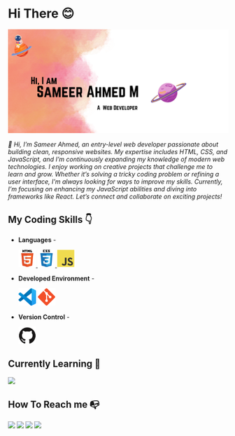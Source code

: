 # Hi There 😊
![Intro](Intro.png)

*👋 Hi, I’m Sameer Ahmed, an entry-level web developer passionate about building clean, responsive websites. My expertise includes HTML, CSS, and JavaScript, and I’m continuously expanding my knowledge of modern web technologies. I enjoy working on creative projects that challenge me to learn and grow. Whether it’s solving a tricky coding problem or refining a user interface, I’m always looking for ways to improve my skills. Currently, I’m focusing on enhancing my JavaScript abilities and diving into frameworks like React. Let’s connect and collaborate on exciting projects!*

## My Coding Skills :point_down:

- **Languages** -

    <a href="https://www.w3.org/html/" target="_blank" rel="noreferrer"> 
     <img src="https://raw.githubusercontent.com/devicons/devicon/master/icons/html5/html5-original-wordmark.svg" alt="html5" width="40" height="40"/> </a> 
    <a href="https://www.w3schools.com/css/" target="_blank" rel="noreferrer">
    <img src="https://raw.githubusercontent.com/devicons/devicon/master/icons/css3/css3-original-wordmark.svg" alt="css3" width="40" height="40"/> </a>
    <a href="https://www.javascript.com/" target="_blank" rel="noreferrer"> 
    <img src="https://raw.githubusercontent.com/devicons/devicon/master/icons/javascript/javascript-original.svg" alt="js" width="40" height="40"/>
  </a>
  
- **Developed Environment**  - 

     <a href="https://code.visualstudio.com/" target="_blank" rel="noreferrer"> 
     <img src="https://raw.githubusercontent.com/devicons/devicon/master/icons/vscode/vscode-original.svg" alt="vscode" width="40" height="40"/></a> 
       <a href="https://git-scm.com/" target="_blank" rel="noreferrer"> 
       <img src="https://raw.githubusercontent.com/devicons/devicon/master/icons/git/git-original.svg" alt="git" width="40" height="40"/></a>
  
- **Version Control** -

  <a href="https://github.com/" target="_blank" rel="noreferrer"> 
    <img src="https://raw.githubusercontent.com/devicons/devicon/master/icons/github/github-original.svg" alt="github" width="40" height="40"/></a>  

## Currently Learning :seedling:

 [<img src="https://img.icons8.com/color/48/000000/react-native.png"/>](https://reactjs.org/)

## How To Reach me :mailbox_with_no_mail:

[<img src="https://img.icons8.com/bubbles/50/000000/gmail.png"/>](mailto:sameerjune24@gmail.com)
[<img target="_blank" src="https://img.icons8.com/bubbles/50/000000/linkedin.png"/>](https://www.linkedin.com/in/sameer-ahmed-m/) 
[<img target="_blank" src="https://img.icons8.com/bubbles/50/000000/github.png"/>](https://www.github.com/sameergthub24/) 
[<img target="_blank" src="https://img.icons8.com/bubbles/50/000000/instagram-new.png"/>](https://www.instagram.com/sameer._.ahmed._.18/)




